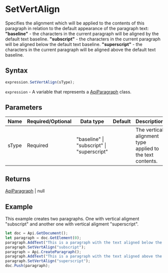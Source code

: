 # SetVertAlign

Specifies the alignment which will be applied to the contents of this paragraph in relation to the default appearance of the paragraph text:**"baseline"** - the characters in the current paragraph will be aligned by the default text baseline.**"subscript"** - the characters in the current paragraph will be aligned below the default text baseline.**"superscript"** - the characters in the current paragraph will be aligned above the default text baseline.

## Syntax

```javascript
expression.SetVertAlign(sType);
```

`expression` - A variable that represents a [ApiParagraph](../ApiParagraph.md) class.

## Parameters

| **Name** | **Required/Optional** | **Data type** | **Default** | **Description** |
| ------------- | ------------- | ------------- | ------------- | ------------- |
| sType | Required | "baseline" \| "subscript" \| "superscript" |  | The vertical alignment type applied to the text contents. |

## Returns

[ApiParagraph](../../ApiParagraph/ApiParagraph.md) \| null

## Example

This example creates two paragraphs. One with vertical aligment "subscript" and another one with vertical aligment "superscript".

```javascript editor-docx
let doc = Api.GetDocument();
let paragraph = doc.GetElement(0);
paragraph.AddText("This is a paragraph with the text aligned below the baseline vertically.");
paragraph.SetVertAlign("subscript");
paragraph = Api.CreateParagraph();
paragraph.AddText("This is a paragraph with the text aligned above the baseline vertically.");
paragraph.SetVertAlign("superscript");
doc.Push(paragraph);
```

